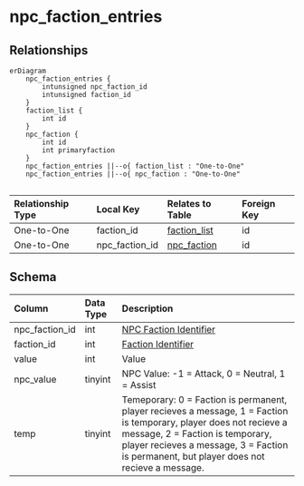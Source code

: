 # npc_faction_entries

## Relationships

```mermaid
erDiagram
    npc_faction_entries {
        intunsigned npc_faction_id
        intunsigned faction_id
    }
    faction_list {
        int id
    }
    npc_faction {
        int id
        int primaryfaction
    }
    npc_faction_entries ||--o{ faction_list : "One-to-One"
    npc_faction_entries ||--o{ npc_faction : "One-to-One"


```


| Relationship Type | Local Key | Relates to Table | Foreign Key |
| :--- | :--- | :--- | :--- |
| One-to-One | faction_id | [faction_list](../../schema/factions/faction_list.md) | id |
| One-to-One | npc_faction_id | [npc_faction](../../schema/npcs/npc_faction.md) | id |


## Schema

| Column | Data Type | Description |
| :--- | :--- | :--- |
| npc_faction_id | int | [NPC Faction Identifier](npc_faction.md) |
| faction_id | int | [Faction Identifier](../../schema/factions/faction_list.md) |
| value | int | Value |
| npc_value | tinyint | NPC Value: -1 = Attack, 0 = Neutral, 1 = Assist |
| temp | tinyint | Temeporary: 0 = Faction is permanent, player recieves a message, 1 = Faction is temporary, player does not recieve a message, 2 = Faction is temporary, player recieves a message, 3 = Faction is permanent, but player does not recieve a message. |


